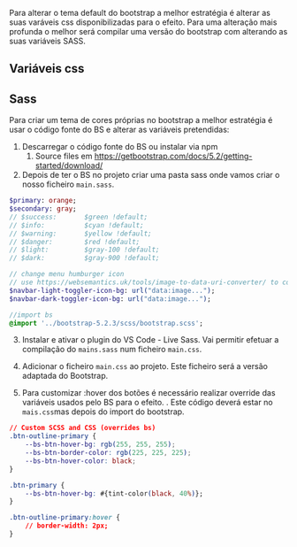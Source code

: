 Para alterar o tema default do bootstrap a melhor estratégia é alterar as suas varáveis css disponibilizadas para o efeito.
Para uma alteração mais profunda o melhor será compilar uma versão do bootstrap com alterando as suas variáveis SASS.

## Variáveis css



## Sass

Para criar um tema de cores próprias no bootstrap a melhor estratégia é usar o código fonte do BS e alterar as variáveis pretendidas:

1. Descarregar o código fonte do BS ou instalar via npm
	1. Source files em https://getbootstrap.com/docs/5.2/getting-started/download/
2. Depois de ter o BS no projeto criar uma pasta sass onde vamos criar o nosso ficheiro <code>main.sass</code>. 
```sass
$primary: orange;
$secondary: gray;
// $success:       $green !default;
// $info:          $cyan !default;
// $warning:       $yellow !default;
// $danger:        $red !default;
// $light:         $gray-100 !default;
// $dark:          $gray-900 !default;

// change menu humburger icon
// use https://websemantics.uk/tools/image-to-data-uri-converter/ to convert an image to a data:image
$navbar-light-toggler-icon-bg: url("data:image...");
$navbar-dark-toggler-icon-bg: url("data:image...");

//import bs
@import '../bootstrap-5.2.3/scss/bootstrap.scss';

```

3. Instalar e ativar o plugin do VS Code - Live Sass. Vai permitir efetuar a compilação do `mains.sass` num ficheiro `main.css`.
4. Adicionar o ficheiro <code>main.css</code> ao projeto. Este ficheiro será a versão adaptada do Bootstrap.

5. Para customizar :hover dos botões é necessário realizar override das variáveis usados pelo BS para o efeito. . Este código deverá estar no `mais.css`mas depois do import do bootstrap.

```css
// Custom SCSS and CSS (overrides bs)
.btn-outline-primary {   
    --bs-btn-hover-bg: rgb(255, 255, 255);
    --bs-btn-border-color: rgb(225, 225, 225);
    --bs-btn-hover-color: black;
}

.btn-primary {
    --bs-btn-hover-bg: #{tint-color(black, 40%)};
}

.btn-outline-primary:hover {
    // border-width: 2px;
}

```





